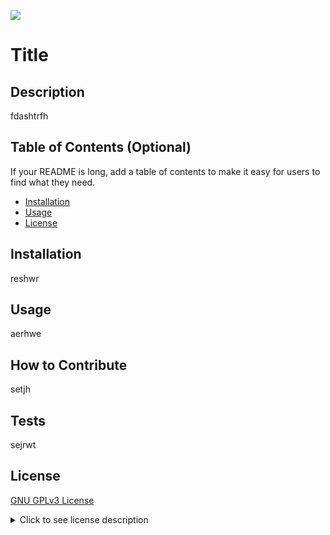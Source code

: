 
  ![](https://img.shields.io/badge/License-GNU%20GPLv3-orange)
  # Title
  
  ## Description
  
  fdashtrfh
  
  ## Table of Contents (Optional)
  
  If your README is long, add a table of contents to make it easy for users to find what they need.
  
  - [Installation](#installation)
  - [Usage](#usage)
  - [License](#license)
  
  ## Installation
  
  reshwr
  
  ## Usage
  
  aerhwe
  
  ## How to Contribute
  
  setjh
  
  ## Tests
  
  sejrwt

  ## License
  [GNU GPLv3 License](https://choosealicense.com/licenses/gpl-3.0/)
  
   
  <details>   
  <summary>Click to see license description</summary>                
  GNU GENERAL PUBLIC LICENSE
  Version 3, 29 June 2007

  Copyright (C) 2007 Free Software Foundation, Inc. <https://fsf.org/>
  Everyone is permitted to copy and distribute verbatim copies
  of this license document, but changing it is not allowed.

  PREAMBLE

  The GNU General Public License is a free, copyleft license for
  software and other kinds of works.

  The licenses for most software and other practical works are designed
  to take away your freedom to share and change the works.  By contrast,
  the GNU General Public License is intended to guarantee your freedom to
  share and change all versions of a program--to make sure it remains free
  software for all its users.  We, the Free Software Foundation, use the
  GNU General Public License for most of our software; it applies also to
  any other work released this way by its authors.  You can apply it to
  your programs, too.

  When we speak of free software, we are referring to freedom, not
  price.  Our General Public Licenses are designed to make sure that you
  have the freedom to distribute copies of free software (and charge for
  them if you wish), that you receive source code or can get it if you
  want it, that you can change the software or use pieces of it in new
  free programs, and that you know you can do these things.

  To protect your rights, we need to prevent others from denying you
  these rights or asking you to surrender the rights.  Therefore, you have
  certain responsibilities if you distribute copies of the software, or if
  you modify it: responsibilities to respect the freedom of others.

  For example, if you distribute copies of such a program, whether
  gratis or for a fee, you must pass on to the recipients the same
  freedoms that you received.  You must make sure that they, too, receive
  or can get the source code.  And you must show them these terms so they
  know their rights.

  Developers that use the GNU GPL protect your rights with two steps:
  (1) assert copyright on the software, and (2) offer you this License
  giving you legal permission to copy, distribute and/or modify it.

  For the developers' and authors' protection, the GPL clearly explains
  that there is no warranty for this free software.  For both users' and
  authors' sake, the GPL requires that modified versions be marked as
  changed, so that their problems will not be attributed erroneously to
  authors of previous versions.

  Some devices are designed to deny users access to install or run
  modified versions of the software inside them, although the manufacturer
  can do so.  This is fundamentally incompatible with the aim of
  protecting users' freedom to change the software.  The systematic
  pattern of such abuse occurs in the area of products for individuals to
  use, which is precisely where it is most unacceptable.  Therefore, we
  have designed this version of the GPL to prohibit the practice for those
  products.  If such problems arise substantially in other domains, we
  stand ready to extend this provision to those domains in future versions
  of the GPL, as needed to protect the freedom of users.

  Finally, every program is threatened constantly by software patents.
  States should not allow patents to restrict development and use of
  software on general-purpose computers, but in those that do, we wish to
  avoid the special danger that patents applied to a free program could
  make it effectively proprietary.  To prevent this, the GPL assures that
  patents cannot be used to render the program non-free.

  The precise terms and conditions for copying, distribution and
  modification follow.

  TERMS AND CONDITIONS

  0. Definitions.

  "This License" refers to version 3 of the GNU General Public License.

  "Copyright" also means copyright-like laws that apply to other kinds of
  works, such as semiconductor masks.

  "The Program" refers to any copyrightable work licensed under this
  License.  Each licensee is addressed as "you".  "Licensees" and
  "recipients" may be individuals or organizations.

  To "modify" a work means to copy from or adapt all or part of the work
  in a fashion requiring copyright permission, other than the making of an
  exact copy.  The resulting work is called a "modified version" of the
  earlier work or a work "based on" the earlier work.

  A "covered work" means either the unmodified Program or a work based
  on the Program.

  To "propagate" a work means to do anything with it that, without
  permission, would make you directly or secondarily liable for
  infringement under applicable copyright law, except executing it on a
  computer or modifying a private copy.  Propagation includes copying,
  distribution (with or without modification), making available to the
  public, and in some countries other activities as well.

  To "convey" a work means any kind of propagation that enables other
  parties to make or receive copies.  Mere interaction with a user through
  a computer network, with no transfer of a copy, is not conveying.

  An interactive user interface displays "Appropriate Legal Notices"
  to the extent that it includes a convenient and prominently visible
  feature that (1) displays an appropriate copyright notice, and (2)
  tells the user that there is no warranty for the work (except to the
  extent that warranties are provided), that licensees may convey the
  work under this License, and how to view a copy of this License.  If
  the interface presents a list of user commands or options, such as a
  menu, a prominent item in the list meets this criterion.

  1. Source Code.

  The "source code" for a work means the preferred form of the work
  for making modifications to it.  "Object code" means any non-source
  form of a work.

  A "Standard Interface" means an interface that either is an official
  standard defined by a recognized standards body, or, in the case of
  interfaces specified for a particular programming language, one that
  is widely used among developers working in that language.

  The "System Libraries" of an executable work include anything, other
  than the work as a whole, that (a) is included in the normal form of
  packaging a Major Component, but which is not part of that Major
  Component, and (b) serves only to enable use of the work with that
  Major Component, or to implement a Standard Interface for which an
  implementation is available to the public in source code form.  A
  "Major Component", in this context, means a major essential component
  (kernel, window system, and so on) of the specific operating system
  (if any) on which the executable work runs, or a compiler used to
  produce the work, or an object code interpreter used to run it.

  The "Corresponding Source" for a work in object code form means all
  the source code needed to generate, install, and (for an executable
  work) run the object code and to modify the work, including scripts to
  control those activities.  However, it does not include the work's
  System Libraries, or general-purpose tools or generally available free
  programs which are used unmodified in performing those activities but
  which are not part of the work.  For example, Corresponding Source
  includes interface definition files associated with source files for
  the work, and the source code for shared libraries and dynamically
  linked subprograms that the work is specifically designed to require,
  such as by intimate data communication or control flow between those
  subprograms and other parts of the work.

  The Corresponding Source need not include anything that users
  can regenerate automatically from other parts of the Corresponding
  Source.

  The Corresponding Source for a work in source code form is that
  same work.

  2. Basic Permissions.

  All rights granted under this License are granted for the term of
  copyright on the Program, and are irrevocable provided the stated
  conditions are met.  This License explicitly affirms your unlimited
  permission to run the unmodified Program.  The output from running a
  covered work is covered by this License only if the output, given its
  content, constitutes a covered work.  This License acknowledges your
  rights of fair use or other equivalent, as provided by copyright law.

  You may make, run and propagate covered works that you do not
  convey, without conditions so long as your license otherwise remains
  in force.  You may convey covered works to others for the sole purpose
  of having them make modifications exclusively for you, or provide you
  with facilities for running those works, provided that you comply with
  the terms of this License in conveying all material for which you do
  not control copyright.  Those thus making or running the covered works
  for you must do so exclusively on your behalf, under your direction
  and control, on terms that prohibit them from making any copies of
  your copyrighted material outside their relationship with you.

  Conveying under any other circumstances is permitted solely under
  the conditions stated below.  Sublicensing is not allowed; section 10
  makes it unnecessary.

  3. Protecting Users' Legal Rights From Anti-Circumvention Law.

  No covered work shall be deemed part of an effective technological
  measure under any applicable law fulfilling obligations under article
  11 of the WIPO copyright treaty adopted on 20 December 1996, or
  similar laws prohibiting or restricting circumvention of such
  measures.

  When you convey a covered work, you waive any legal power to forbid
  circumvention of technological measures to the extent such circumvention
  is effected by exercising rights under this License with respect to
  the covered work, and you disclaim any intention to limit operation or
  modification of the work as a means of enforcing, against the work's
  users, your or third parties' legal rights to forbid circumvention of
  technological measures.

  4. Conveying Verbatim Copies.

  You may convey verbatim copies of the Program's source code as you
  receive it, in any medium, provided that you conspicuously and
  appropriately publish on each copy an appropriate copyright notice;
  keep intact all notices stating that this License and any
  non-permissive terms added in accord with section 7 apply to the code;
  keep intact all notices of the absence of any warranty; and give all
  recipients a copy of this License along with the Program.

  You may charge any price or no price for each copy that you convey,
  and you may offer support or warranty protection for a fee.

  5. Conveying Modified Source Versions.

  You may convey a work based on the Program, or the modifications to
  produce it from the Program, in the form of source code under the
  terms of section 4, provided that you also meet all of these conditions:

  a) The work must carry prominent notices stating that you modified
  it, and giving a relevant date.

  b) The work must carry prominent notices stating that it is
  released under this License and any conditions added under section
  7.  This requirement modifies the requirement in section 4 to
  "keep intact all notices".

  c) You must license the entire work, as a whole, under this
  License to anyone who comes into possession of a copy.  This
  License will therefore apply, along with any applicable section 7
  additional terms, to the whole of the work, and all its parts,
  regardless of how they are packaged.  This License gives no
  permission to license the work in any other way, but it does not
  invalidate such permission if you have separately received it.

  d) If the work has interactive user interfaces, each must display
  Appropriate Legal Notices; however, if the Program has interactive
  interfaces that do not display Appropriate Legal Notices, your
  work need not make them do so.

  A compilation of a covered work with other separate and independent
  works, which are not by their nature extensions of the covered work,
  and which are not combined with it such as to form a larger program,
  in or on a volume of a storage or distribution medium, is called an
  "aggregate" if the compilation and its resulting copyright are not
  used to limit the access or legal rights of the compilation's users
  beyond what the individual works permit.  Inclusion of a covered work
  in an aggregate does not cause this License to apply to the other
  parts of the aggregate.

  6. Conveying Non-Source Forms.

  You may convey a covered work in object code form under the terms
  of sections 4 and 5, provided that you also convey the
  machine-readable Corresponding Source under the terms of this License,
  in one of these ways:

  a) Convey the object code in, or embodied in, a physical product
  (including a physical distribution medium), accompanied by the
  Corresponding Source fixed on a durable physical medium
  customarily used for software interchange.

  b) Convey the object code in, or embodied in, a physical product
  (including a physical distribution medium), accompanied by a
  written offer, valid for at least three years and valid for as
  long as you offer spare parts or customer support for that product
  model, to give anyone who possesses the object code either (1) a
  copy of the Corresponding Source for all the software in the
  product that is covered by this License, on a durable physical
  medium customarily used for software interchange, for a price no
  more than your reasonable cost of physically performing this
  conveying of source, or (2) access to copy the
  Corresponding Source from a network server at no charge.

  c) Convey individual copies of the object code with a copy of the
  written offer to provide the Corresponding Source.  This
  alternative is allowed only occasionally and noncommercially, and
  only if you received the object code with such an offer, in accord
  with subsection 6b.

  d) Convey the object code by offering access from a designated
  place (gratis or for a charge), and offer equivalent access to the
  Corresponding Source in the same way through the same place at no
  further charge.  You need not require recipients to copy the
  Corresponding Source along with the object code.  If the place to
  copy the object code is a network server, the Corresponding Source
  may be on a different server (operated by you or a third party)
  that supports equivalent copying facilities, provided you maintain
  clear directions next to the object code saying where to find the
  Corresponding Source.  Regardless of what server hosts the
  Corresponding Source, you remain obligated to ensure that it is
  available for as long as needed to satisfy these requirements.

  e) Convey the object code using peer-to-peer transmission, provided
  you inform other peers where the object code and Corresponding
  Source of the work are being offered to the general public at no
  charge under subsection 6d.

  A separable portion of the object code, whose source code is excluded
  from the Corresponding Source as a System Library, need not be
  included in conveying the object code work.

  A "User Product" is either (1) a "consumer product", which means any
  tangible personal property which is normally used for personal, family,
  or household purposes, or (2) anything designed or sold for incorporation
  into a dwelling.  In determining whether a product is a consumer product,
  doubtful cases shall be resolved in favor of coverage.  For a particular
  product received by a particular user, "normally used" refers to a
  typical or common use of that class of product, regardless of the status
  of the particular user or of the way in which the particular user
  actually uses, or expects or is expected to use, the product.  A product
  is a consumer product regardless of whether the product has substantial
  commercial, industrial or non-consumer uses, unless such uses represent
  the only significant mode of use of the product.

  "Installation Information" for a User Product means any methods,
  procedures, authorization keys, or other information required to install
  and execute modified versions of a covered work in that User Product from
  a modified version of its Corresponding Source.  The information must
  suffice to ensure that the continued functioning of the modified object
  code is in no case prevented or interfered with solely because
  modification has been made.

  If you convey an object code work under this section in, or with, or
  specifically for use in, a User Product, and the conveying occurs as
  part of a transaction in which the right of possession and use of the
  User Product is transferred to the recipient in perpetuity or for a
  fixed term (regardless of how the transaction is characterized), the
  Corresponding Source conveyed under this section must be accompanied
  by the Installation Information.  But this requirement does not apply
  if neither you nor any third party retains the ability to install
  modified object code on the User Product (for example, the work has
  been installed in ROM).

  The requirement to provide Installation Information does not include a
  requirement to continue to provide support service, warranty, or updates
  for a work that has been modified or installed by the recipient, or for
  the User Product in which it has been modified or installed.  Access to a
  network may be denied when the modification itself materially and
  adversely affects the operation of the network or violates the rules and
  protocols for communication across the network.

  Corresponding Source conveyed, and Installation Information provided,
  in accord with this section must be in a format that is publicly
  documented (and with an implementation available to the public in
  source code form), and must require no special password or key for
  unpacking, reading or copying.

  7. Additional Terms.

  "Additional permissions" are terms that supplement the terms of this
  License by making exceptions from one or more of its conditions.
  Additional permissions that are applicable to the entire Program shall
  be treated as though they were included in this License, to the extent
  that they are valid under applicable law.  If additional permissions
  apply only to part of the Program, that part may be used separately
  under those permissions, but the entire Program remains governed by
  this License without regard to the additional permissions.

  When you convey a copy of a covered work, you may at your option
  remove any additional permissions from that copy, or from any part of
  it.  (Additional permissions may be written to require their own
  removal in certain cases when you modify the work.)  You may place
  additional permissions on material, added by you to a covered work,
  for which you have or can give appropriate copyright permission.

  Notwithstanding any other provision of this License, for material you
  add to a covered work, you may (if authorized by the copyright holders of
  that material) supplement the terms of this License with terms:

  a) Disclaiming warranty or limiting liability differently from the
  terms of sections 15 and 16 of this License; or

  b) Requiring preservation of specified reasonable legal notices or
  author attributions in that material or in the Appropriate Legal
  Notices displayed by works containing it; or

  c) Prohibiting misrepresentation of the origin of that material, or
  requiring that modified versions of such material be marked in
  reasonable ways as different from the original version; or

  d) Limiting the use for publicity purposes of names of licensors or
  authors of the material; or

  e) Declining to grant rights under trademark law for use of some
  trade names, trademarks, or service marks; or

  f) Requiring indemnification of licensors and authors of that
  material by anyone who conveys the material (or modified versions of
  it) with contractual assumptions of liability to the recipient, for
  any liability that these contractual assumptions directly impose on
  those licensors and authors.

  All other non-permissive additional terms are considered "further
  restrictions" within the meaning of section 10.  If the Program as you
  received it, or any part of it, contains a notice stating that it is
  governed by this License along with a term that is a further
  restriction, you may remove that term.  If a license document contains
  a further restriction but permits relicensing or conveying under this
  License, you may add to a covered work material governed by the terms
  of that license document, provided that the further restriction does
  not survive such relicensing or conveying.

  If you add terms to a covered work in accord with this section, you
  must place, in the relevant source files, a statement of the
  additional terms that apply to those files, or a notice indicating
  where to find the applicable terms.

  Additional terms, permissive or non-permissive, may be stated in the
  form of a separately written license, or stated as exceptions;
  the above requirements apply either way.

  8. Termination.

  You may not propagate or modify a covered work except as expressly
  provided under this License.  Any attempt otherwise to propagate or
  modify it is void, and will automatically terminate your rights under
  this License (including any patent licenses granted under the third
  paragraph of section 11).

  However, if you cease all violation of this License, then your
  license from a particular copyright holder is reinstated (a)
  provisionally, unless and until the copyright holder explicitly and
  finally terminates your license, and (b) permanently, if the copyright
  holder fails to notify you of the violation by some reasonable means
  prior to 60 days after the cessation.

  Moreover, your license from a particular copyright holder is
  reinstated permanently if the copyright holder notifies you of the
  violation by some reasonable means, this is the first time you have
  received notice of violation of this License (for any work) from that
  copyright holder, and you cure the violation prior to 30 days after
  your receipt of the notice.

  Termination of your rights under this section does not terminate the
  licenses of parties who have received copies or rights from you under
  this License.  If your rights have been terminated and not permanently
  reinstated, you do not qualify to receive new licenses for the same
  material under section 10.

  9. Acceptance Not Required for Having Copies.

  You are not required to accept this License in order to receive or
  run a copy of the Program.  Ancillary propagation of a covered work
  occurring solely as a consequence of using peer-to-peer transmission
  to receive a copy likewise does not require acceptance.  However,
  nothing other than this License grants you permission to propagate or
  modify any covered work.  These actions infringe copyright if you do
  not accept this License.  Therefore, by modifying or propagating a
  covered work, you indicate your acceptance of this License to do so.

  10. Automatic Licensing of Downstream Recipients.

  Each time you convey a covered work, the recipient automatically
  receives a license from the original licensors, to run, modify and
  propagate that work, subject to this License.  You are not responsible
  for enforcing compliance by third parties with this License.

  An "entity transaction" is a transaction transferring control of an
  organization, or substantially all assets of one, or subdividing an
  organization, or merging organizations.  If propagation of a covered
  work results from an entity transaction, each party to that
  transaction who receives a copy of the work also receives whatever
  licenses to the work the party's predecessor in interest had or could
  give under the previous paragraph, plus a right to possession of the
  Corresponding Source of the work from the predecessor in interest, if
  the predecessor has it or can get it with reasonable efforts.

  You may not impose any further restrictions on the exercise of the
  rights granted or affirmed under this License.  For example, you may
  not impose a license fee, royalty, or other charge for exercise of
  rights granted under this License, and you may not initiate litigation
  (including a cross-claim or counterclaim in a lawsuit) alleging that
  any patent claim is infringed by making, using, selling, offering for
  sale, or importing the Program or any portion of it.

  11. Patents.

  A "contributor" is a copyright holder who authorizes use under this
  License of the Program or a work on which the Program is based.  The
  work thus licensed is called the contributor's "contributor version".

  A contributor's "essential patent claims" are all patent claims
  owned or controlled by the contributor, whether already acquired or
  hereafter acquired, that would be infringed by some manner, permitted
  by this License, of making, using, or selling its contributor version,
  but do not include claims that would be infringed only as a
  consequence of further modification of the contributor version.  For
  purposes of this definition, "control" includes the right to grant
  patent sublicenses in a manner consistent with the requirements of
  this License.

  Each contributor grants you a non-exclusive, worldwide, royalty-free
  patent license under the contributor's essential patent claims, to
  make, use, sell, offer for sale, import and otherwise run, modify and
  propagate the contents of its contributor version.

  In the following three paragraphs, a "patent license" is any express
  agreement or commitment, however denominated, not to enforce a patent
  (such as an express permission to practice a patent or covenant not to
  sue for patent infringement).  To "grant" such a patent license to a
  party means to make such an agreement or commitment not to enforce a
  patent against the party.

  If you convey a covered work, knowingly relying on a patent license,
  and the Corresponding Source of the work is not available for anyone
  to copy, free of charge and under the terms of this License, through a
  publicly available network server or other readily accessible means,
  then you must either (1) cause the Corresponding Source to be so
  available, or (2) arrange to deprive yourself of the benefit of the
  patent license for this particular work, or (3) arrange, in a manner
  consistent with the requirements of this License, to extend the patent
  license to downstream recipients.  "Knowingly relying" means you have
  actual knowledge that, but for the patent license, your conveying the
  covered work in a country, or your recipient's use of the covered work
  in a country, would infringe one or more identifiable patents in that
  country that you have reason to believe are valid.

  If, pursuant to or in connection with a single transaction or
  arrangement, you convey, or propagate by procuring conveyance of, a
  covered work, and grant a patent license to some of the parties
  receiving the covered work authorizing them to use, propagate, modify
  or convey a specific copy of the covered work, then the patent license
  you grant is automatically extended to all recipients of the covered
  work and works based on it.

  A patent license is "discriminatory" if it does not include within
  the scope of its coverage, prohibits the exercise of, or is
  conditioned on the non-exercise of one or more of the rights that are
  specifically granted under this License.  You may not convey a covered
  work if you are a party to an arrangement with a third party that is
  in the business of distributing software, under which you make payment
  to the third party based on the extent of your activity of conveying
  the work, and under which the third party grants, to any of the
  parties who would receive the covered work from you, a discriminatory
  patent license (a) in connection with copies of the covered work
  conveyed by you (or copies made from those copies), or (b) primarily
  for and in connection with specific products or compilations that
  contain the covered work, unless you entered into that arrangement,
  or that patent license was granted, prior to 28 March 2007.

  Nothing in this License shall be construed as excluding or limiting
  any implied license or other defenses to infringement that may
  otherwise be available to you under applicable patent law.

  12. No Surrender of Others' Freedom.

  If conditions are imposed on you (whether by court order, agreement or
  otherwise) that contradict the conditions of this License, they do not
  excuse you from the conditions of this License.  If you cannot convey a
  covered work so as to satisfy simultaneously your obligations under this
  License and any other pertinent obligations, then as a consequence you may
  not convey it at all.  For example, if you agree to terms that obligate you
  to collect a royalty for further conveying from those to whom you convey
  the Program, the only way you could satisfy both those terms and this
  License would be to refrain entirely from conveying the Program.

  13. Use with the GNU Affero General Public License.

  Notwithstanding any other provision of this License, you have
  permission to link or combine any covered work with a work licensed
  under version 3 of the GNU Affero General Public License into a single
  combined work, and to convey the resulting work.  The terms of this
  License will continue to apply to the part which is the covered work,
  but the special requirements of the GNU Affero General Public License,
  section 13, concerning interaction through a network will apply to the
  combination as such.

  14. Revised Versions of this License.

  The Free Software Foundation may publish revised and/or new versions of
  the GNU General Public License from time to time.  Such new versions will
  be similar in spirit to the present version, but may differ in detail to
  address new problems or concerns.

  Each version is given a distinguishing version number.  If the
  Program specifies that a certain numbered version of the GNU General
  Public License "or any later version" applies to it, you have the
  option of following the terms and conditions either of that numbered
  version or of any later version published by the Free Software
  Foundation.  If the Program does not specify a version number of the
  GNU General Public License, you may choose any version ever published
  by the Free Software Foundation.

  If the Program specifies that a proxy can decide which future
  versions of the GNU General Public License can be used, that proxy's
  public statement of acceptance of a version permanently authorizes you
  to choose that version for the Program.

  Later license versions may give you additional or different
  permissions.  However, no additional obligations are imposed on any
  author or copyright holder as a result of your choosing to follow a
  later version.

  15. Disclaimer of Warranty.

  THERE IS NO WARRANTY FOR THE PROGRAM, TO THE EXTENT PERMITTED BY
  APPLICABLE LAW.  EXCEPT WHEN OTHERWISE STATED IN WRITING THE COPYRIGHT
  HOLDERS AND/OR OTHER PARTIES PROVIDE THE PROGRAM "AS IS" WITHOUT WARRANTY
  OF ANY KIND, EITHER EXPRESSED OR IMPLIED, INCLUDING, BUT NOT LIMITED TO,
  THE IMPLIED WARRANTIES OF MERCHANTABILITY AND FITNESS FOR A PARTICULAR
  PURPOSE.  THE ENTIRE RISK AS TO THE QUALITY AND PERFORMANCE OF THE PROGRAM
  IS WITH YOU.  SHOULD THE PROGRAM PROVE DEFECTIVE, YOU ASSUME THE COST OF
  ALL NECESSARY SERVICING, REPAIR OR CORRECTION.

  16. Limitation of Liability.

  IN NO EVENT UNLESS REQUIRED BY APPLICABLE LAW OR AGREED TO IN WRITING
  WILL ANY COPYRIGHT HOLDER, OR ANY OTHER PARTY WHO MODIFIES AND/OR CONVEYS
  THE PROGRAM AS PERMITTED ABOVE, BE LIABLE TO YOU FOR DAMAGES, INCLUDING ANY
  GENERAL, SPECIAL, INCIDENTAL OR CONSEQUENTIAL DAMAGES ARISING OUT OF THE
  USE OR INABILITY TO USE THE PROGRAM (INCLUDING BUT NOT LIMITED TO LOSS OF
  DATA OR DATA BEING RENDERED INACCURATE OR LOSSES SUSTAINED BY YOU OR THIRD
  PARTIES OR A FAILURE OF THE PROGRAM TO OPERATE WITH ANY OTHER PROGRAMS),
  EVEN IF SUCH HOLDER OR OTHER PARTY HAS BEEN ADVISED OF THE POSSIBILITY OF
  SUCH DAMAGES.

  17. Interpretation of Sections 15 and 16.

  If the disclaimer of warranty and limitation of liability provided
  above cannot be given local legal effect according to their terms,
  reviewing courts shall apply local law that most closely approximates
  an absolute waiver of all civil liability in connection with the
  Program, unless a warranty or assumption of liability accompanies a
  copy of the Program in return for a fee.

      END OF TERMS AND CONDITIONS

  How to Apply These Terms to Your New Programs

  If you develop a new program, and you want it to be of the greatest
  possible use to the public, the best way to achieve this is to make it
  free software which everyone can redistribute and change under these terms.

  To do so, attach the following notices to the program.  It is safest
  to attach them to the start of each source file to most effectively
  state the exclusion of warranty; and each file should have at least
  the "copyright" line and a pointer to where the full notice is found.

  <one line to give the program's name and a brief idea of what it does.>
  Copyright (C) <year>  <name of author>

  This program is free software: you can redistribute it and/or modify
  it under the terms of the GNU General Public License as published by
  the Free Software Foundation, either version 3 of the License, or
  (at your option) any later version.

  This program is distributed in the hope that it will be useful,
  but WITHOUT ANY WARRANTY; without even the implied warranty of
  MERCHANTABILITY or FITNESS FOR A PARTICULAR PURPOSE.  See the
  GNU General Public License for more details.

  You should have received a copy of the GNU General Public License
  along with this program.  If not, see <https://www.gnu.org/licenses/>.

  Also add information on how to contact you by electronic and paper mail.

  If the program does terminal interaction, make it output a short
  notice like this when it starts in an interactive mode:

  <program>  Copyright (C) <year>  <name of author>
  This program comes with ABSOLUTELY NO WARRANTY; for details type `show w'.
  This is free software, and you are welcome to redistribute it
  under certain conditions; type `show c' for details.

  The hypothetical commands `show w' and `show c' should show the appropriate
  parts of the General Public License.  Of course, your program's commands
  might be different; for a GUI interface, you would use an "about box".

  You should also get your employer (if you work as a programmer) or school,
  if any, to sign a "copyright disclaimer" for the program, if necessary.
  For more information on this, and how to apply and follow the GNU GPL, see
  <https://www.gnu.org/licenses/>.

  The GNU General Public License does not permit incorporating your program
  into proprietary programs.  If your program is a subroutine library, you
  may consider it more useful to permit linking proprietary applications with
  the library.  If this is what you want to do, use the GNU Lesser General
  Public License instead of this License.  But first, please read
  <https://www.gnu.org/licenses/why-not-lgpl.html>.
  </details>

